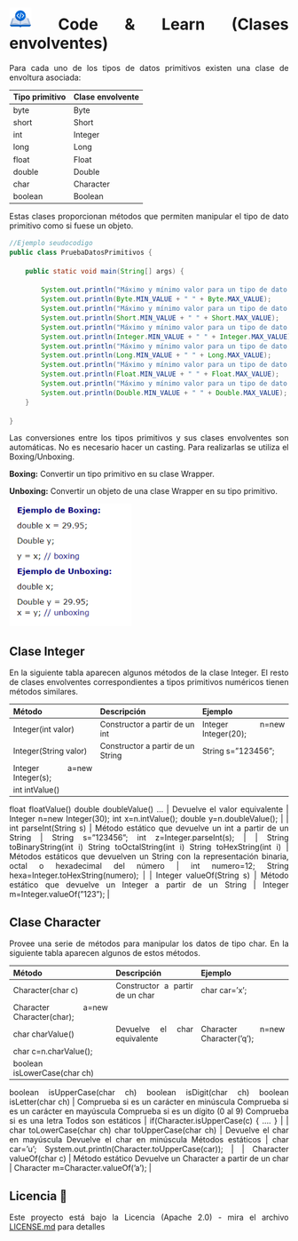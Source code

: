 <div align="justify">

# <img src=../../../../images/coding-book.png width="40"> Code & Learn (Clases envolventes)

Para cada uno de los tipos de datos primitivos existen una clase de envoltura asociada:

| Tipo primitivo | Clase envolvente |
| --- | --- |
| byte | Byte |
| short | Short |
| int | Integer |
| long | Long |
| float | Float |
| double | Double |
| char | Character |
| boolean | Boolean |

Estas clases proporcionan métodos que permiten manipular el tipo de dato primitivo como si fuese un objeto.

```java
//Ejemplo seudocodigo
public class PruebaDatosPrimitivos {

	public static void main(String[] args) {

		System.out.println("Máximo y mínimo valor para un tipo de dato byte:");
		System.out.println(Byte.MIN_VALUE + " " + Byte.MAX_VALUE);
		System.out.println("Máximo y mínimo valor para un tipo de dato short:");
		System.out.println(Short.MIN_VALUE + " " + Short.MAX_VALUE);
		System.out.println("Máximo y mínimo valor para un tipo de dato int:");
		System.out.println(Integer.MIN_VALUE + " " + Integer.MAX_VALUE);
		System.out.println("Máximo y mínimo valor para un tipo de dato long:");
		System.out.println(Long.MIN_VALUE + " " + Long.MAX_VALUE);
		System.out.println("Máximo y mínimo valor para un tipo de dato float:");
		System.out.println(Float.MIN_VALUE + " " + Float.MAX_VALUE);
		System.out.println("Máximo y mínimo valor para un tipo de dato double:");
		System.out.println(Double.MIN_VALUE + " " + Double.MAX_VALUE);
	}

}
```

Las conversiones entre los tipos primitivos y sus clases envolventes son automáticas. No es necesario hacer un casting. Para realizarlas se utiliza el Boxing/Unboxing.

**Boxing:** Convertir un tipo primitivo en su clase Wrapper.

**Unboxing:** Convertir un objeto de una clase Wrapper en su tipo primitivo.

![imagen10](images/imagen10.png)

## Clase Integer

En la siguiente tabla aparecen algunos métodos de la clase Integer. El resto de
clases envolventes correspondientes a tipos primitivos numéricos tienen
métodos similares.

| Método | Descripción | Ejemplo |
| --- | --- | --- |
| Integer(int valor) | Constructor a partir de un int | Integer n=new Integer(20); |
| Integer(String valor) | Constructor a partir de un String | String s=”123456”;
Integer a=new Integer(s); |
| int intValue()
float floatValue()
double doubleValue()
… | Devuelve el valor equivalente | Integer n=new Integer(30);
int x=n.intValue();
double y=n.doubleValue(); |
| int parseInt(String s) | Método estático que devuelve un int a partir de un String | String s=”123456”;
int z=Integer.parseInt(s); |
| String toBinaryString(int i)
String toOctalString(int i)
String toHexString(int i) | Métodos estáticos que devuelven un String con la representación binaria, octal o hexadecimal del número | int numero=12;
String hexa=Integer.toHexString(numero); |
| Integer valueOf(String s) | Método estático que devuelve un Integer a partir de un String | Integer m=Integer.valueOf(”123”); |

## Clase Character

Provee una serie de métodos para manipular los datos de tipo char. En la siguiente tabla aparecen algunos de estos métodos.

| Método | Descripción | Ejemplo |
| --- | --- | --- |
| Character(char c) | Constructor a partir de un char | char car=’x’;
Character a=new Character(char); |
| char charValue() | Devuelve el char equivalente | Character n=new Character(’q’);
char c=n.charValue(); |
| boolean isLowerCase(char ch)
boolean isUpperCase(char ch)
boolean isDigit(char ch)
boolean isLetter(char ch) | Comprueba si es un carácter en minúscula
Comprueba si es un carácter en mayúscula
Comprueba si es un dígito (0 al 9)
Comprueba si es una letra
Todos son estáticos | if(Character.isUpperCase(c) {
   ….
} |
| char toLowerCase(char ch)
char toUpperCase(char ch) | Devuelve el char en mayúscula
Devuelve el char en minúscula
Métodos estáticos | char car=’u’;
System.out.println(Character.toUpperCase(car)); |
| Character valueOf(char c) | Método estático
Devuelve un Character a partir de un char | Character m=Character.valueOf(’a’); |

## Licencia 📄

Este proyecto está bajo la Licencia (Apache 2.0) - mira el archivo [LICENSE.md](../../../../LICENSE) para detalles

</div>